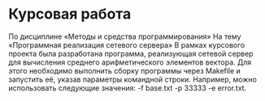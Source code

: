 # Курсовая работа
По дисциплине «Методы и средства программирования» На тему «Программная реализация сетевого сервера» 
В рамках курсового проекта была разработана программа, реализующая сетевой сервер для вычисления среднего арифметического элементов вектора. 
Для этого необходимо выполнить сборку программы через Makefile и запустить её, указав параметры командной строки. 
Например, можно использовать следующие значения: -f base.txt -p 33333 -e error.txt.
